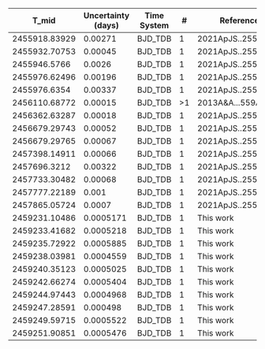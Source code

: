 |T_mid        |Uncertainty (days)|Time System|#  |Reference                             |
|-------------|------------------|-----------|---|--------------------------------------|
|2455918.83929|0.00271           |BJD_TDB    |1  |2021ApJS..255...15W                   |
|2455932.70753|0.00045           |BJD_TDB    |1  |2021ApJS..255...15W                   |
|2455946.5766 |0.0026            |BJD_TDB    |1  |2021ApJS..255...15W                   |
|2455976.62496|0.00196           |BJD_TDB    |1  |2021ApJS..255...15W                   |
|2455976.6354 |0.00337           |BJD_TDB    |1  |2021ApJS..255...15W                   |
|2456110.68772|0.00015           |BJD_TDB    |>1 |2013A&A...559A..36G                   |
|2456362.63287|0.00018           |BJD_TDB    |1  |2021ApJS..255...15W                   |
|2456679.29743|0.00052           |BJD_TDB    |1  |2021ApJS..255...15W                   |
|2456679.29765|0.00067           |BJD_TDB    |1  |2021ApJS..255...15W                   |
|2457398.14911|0.00066           |BJD_TDB    |1  |2021ApJS..255...15W                   |
|2457696.3212 |0.00322           |BJD_TDB    |1  |2021ApJS..255...15W                   |
|2457733.30482|0.00068           |BJD_TDB    |1  |2021ApJS..255...15W                   |
|2457777.22189|0.001             |BJD_TDB    |1  |2021ApJS..255...15W                   |
|2457865.05724|0.0007            |BJD_TDB    |1  |2021ApJS..255...15W                   |
|2459231.10486|0.0005171         |BJD_TDB    |1  |This work                             |
|2459233.41682|0.0005218         |BJD_TDB    |1  |This work                             |
|2459235.72922|0.0005885         |BJD_TDB    |1  |This work                             |
|2459238.03981|0.0004559         |BJD_TDB    |1  |This work                             |
|2459240.35123|0.0005025         |BJD_TDB    |1  |This work                             |
|2459242.66274|0.0005404         |BJD_TDB    |1  |This work                             |
|2459244.97443|0.0004968         |BJD_TDB    |1  |This work                             |
|2459247.28591|0.000498          |BJD_TDB    |1  |This work                             |
|2459249.59715|0.0005522         |BJD_TDB    |1  |This work                             |
|2459251.90851|0.0005476         |BJD_TDB    |1  |This work                             |
